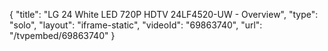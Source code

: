 {
    "title": "LG 24 White LED 720P HDTV 24LF4520-UW - Overview",
    "type": "solo",
    "layout": "iframe-static",
    "videoId": "69863740",
    "url": "\/tvpembed\/69863740"
}
